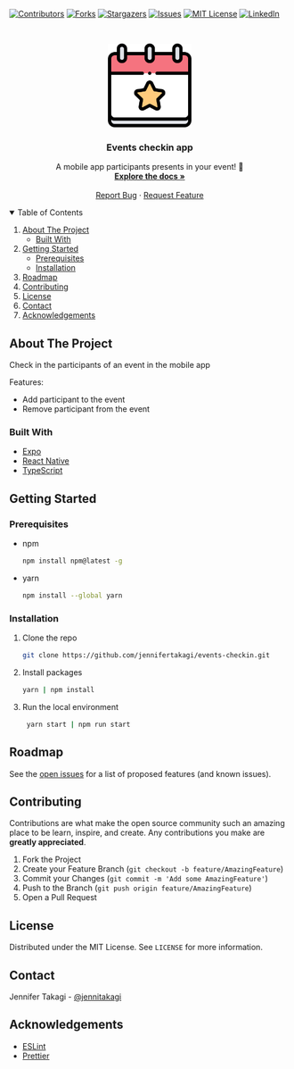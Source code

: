 <!-- Inspired by https://github.com/jennifertakagi/events-checkin -->

<!-- PROJECT SHIELDS -->

[![Contributors][contributors-shield]][contributors-url]
[![Forks][forks-shield]][forks-url]
[![Stargazers][stars-shield]][stars-url]
[![Issues][issues-shield]][issues-url]
[![MIT License][license-shield]][license-url]
[![LinkedIn][linkedin-shield]][linkedin-url]

<!-- PROJECT LOGO -->
<br />
<p align="center">
  <a href="https://github.com/jennifertakagi/events-checkin">
    <img src="docs/logo.png" alt="Logo" width="150">
  </a>

  <h3 align="center">Events checkin app</h3>

  <p align="center">
    A mobile app participants presents in your event! 👋
    <br />
    <a href="https://github.com/jennifertakagi/events-checkin"><strong>Explore the docs »</strong></a>
    <br />
    <br />
    <a href="https://github.com/jennifertakagi/events-checkin/issues">Report Bug</a>
    ·
    <a href="https://github.com/jennifertakagi/events-checkin/issues">Request Feature</a>
  </p>
</p>

<!-- TABLE OF CONTENTS -->
<details open="open">
  <summary>Table of Contents</summary>
  <ol>
    <li>
      <a href="#about-the-project">About The Project</a>
      <ul>
        <li><a href="#built-with">Built With</a></li>
      </ul>
    </li>
    <li>
      <a href="#getting-started">Getting Started</a>
      <ul>
        <li><a href="#prerequisites">Prerequisites</a></li>
        <li><a href="#installation">Installation</a></li>
      </ul>
    </li>
    <li><a href="#roadmap">Roadmap</a></li>
    <li><a href="#contributing">Contributing</a></li>
    <li><a href="#license">License</a></li>
    <li><a href="#contact">Contact</a></li>
    <li><a href="#acknowledgements">Acknowledgements</a></li>
  </ol>
</details>

<!-- ABOUT THE PROJECT -->

## About The Project

Check in the participants of an event in the mobile app

Features:

- Add participant to the event
- Remove participant from the event

### Built With

- [Expo](https://expo.dev/)
- [React Native](https://reactnative.dev/)
- [TypeScript](https://www.typescriptlang.org/)

<!-- GETTING STARTED -->

## Getting Started

### Prerequisites

- npm

  ```sh
  npm install npm@latest -g
  ```

- yarn

  ```sh
  npm install --global yarn
  ```

### Installation

1. Clone the repo
   ```sh
   git clone https://github.com/jennifertakagi/events-checkin.git
   ```
2. Install packages

   ```sh
   yarn | npm install
   ```

3. Run the local environment
   ```sh
    yarn start | npm run start
   ```

<!-- ROADMAP -->

## Roadmap

See the [open issues](https://github.com/jennifertakagi/events-checkin/issues) for a list of proposed features (and known issues).

<!-- CONTRIBUTING -->

## Contributing

Contributions are what make the open source community such an amazing place to be learn, inspire, and create. Any contributions you make are **greatly appreciated**.

1. Fork the Project
2. Create your Feature Branch (`git checkout -b feature/AmazingFeature`)
3. Commit your Changes (`git commit -m 'Add some AmazingFeature'`)
4. Push to the Branch (`git push origin feature/AmazingFeature`)
5. Open a Pull Request

<!-- LICENSE -->

## License

Distributed under the MIT License. See `LICENSE` for more information.

<!-- CONTACT -->

## Contact

Jennifer Takagi - [@jennitakagi](https://twitter.com/jennitakagi)

<!-- ACKNOWLEDGEMENTS -->

## Acknowledgements

- [ESLint](https://eslint.org/)
- [Prettier](https://prettier.io/)

<!-- MARKDOWN LINKS & IMAGES -->
<!-- https://www.markdownguide.org/basic-syntax/#reference-style-links -->

[contributors-shield]: https://img.shields.io/github/contributors/jennifertakagi/events-checkin.svg?style=for-the-badge
[contributors-url]: https://github.com/jennifertakagi/events-checkin/graphs/contributors
[forks-shield]: https://img.shields.io/github/forks/jennifertakagi/events-checkin.svg?style=for-the-badge
[forks-url]: https://github.com/jennifertakagi/events-checkin/network/members
[stars-shield]: https://img.shields.io/github/stars/jennifertakagi/events-checkin.svg?style=for-the-badge
[stars-url]: https://github.com/jennifertakagi/events-checkin/stargazers
[issues-shield]: https://img.shields.io/github/issues/jennifertakagi/events-checkin.svg?style=for-the-badge
[issues-url]: https://github.com/jennifertakagi/events-checkin/issues
[license-shield]: https://img.shields.io/github/license/jennifertakagi/events-checkin.svg?style=for-the-badge
[license-url]: https://github.com/jennifertakagi/events-checkin/blob/master/LICENSE.txt
[linkedin-shield]: https://img.shields.io/badge/-LinkedIn-black.svg?style=for-the-badge&logo=linkedin&colorB=555
[linkedin-url]: https://linkedin.com/in/jennifertakagi
